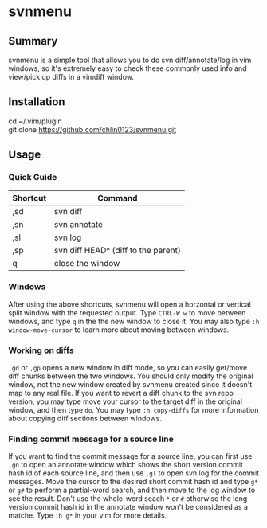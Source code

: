 # svnmenu
## Summary
svnmenu is a simple tool that allows you to do svn diff/annotate/log in vim windows, so it's
extremely easy to check these commonly used info and view/pick up diffs in a vimdiff window.

## Installation
cd ~/.vim/plugin  
git clone https://github.com/chlin0123/svnmenu.git

## Usage
### Quick Guide
| Shortcut | Command                              |
|----------|--------------------------------------|
| ,sd      | svn diff                             |
| ,sn      | svn annotate                         |
| ,sl      | svn log                              |
| ,sp      | svn diff HEAD^ (diff to the parent)  |
| q        | close the window                     |

### Windows
After using the above shortcuts, svnmenu will open a horzontal or vertical split window with the 
requested output. Type `CTRL-W w` to move between windows, and type `q` in the the new window to 
close it. You may also type `:h window-move-cursor` to learn more about moving between windows.

### Working on diffs
`,gd` or `,gp` opens a new window in diff mode, so you can easily get/move diff chunks between
the two windows. You should only modify the original window, not the new window created by svnmenu 
created since it doesn't map to any real file. If you want to revert a diff chunk to the svn repo 
version, you may type move your cursor to the target diff in the original window, and then type 
`do`. You may type `:h copy-diffs` for more information about copying diff sections between windows.

### Finding commit message for a source line
If you want to find the commit message for a source line, you can first use `,gn` to open an 
annotate window which shows the short version commit hash id of each source line, and then use `,gl`
to open svn log for the commit messages. Move the cursor to the desired short commit hash id and 
type `g*` or `g#` to perform a partial-word search, and then move to the log window to see the 
result. Don't use the whole-word seach `*` or `#` otherwise the long version commit hash id in the 
annotate window won't be considered as a matche. Type `:h g*` in your vim for more details.
